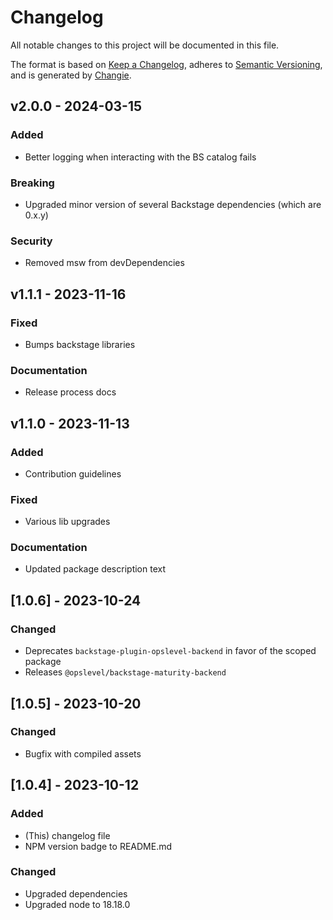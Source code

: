 # Changelog
All notable changes to this project will be documented in this file.

The format is based on [Keep a Changelog](https://keepachangelog.com/en/1.0.0/),
adheres to [Semantic Versioning](https://semver.org/spec/v2.0.0.html),
and is generated by [Changie](https://github.com/miniscruff/changie).


## v2.0.0 - 2024-03-15
### Added
* Better logging when interacting with the BS catalog fails
### Breaking
* Upgraded minor version of several Backstage dependencies (which are 0.x.y)
### Security
* Removed msw from devDependencies

## v1.1.1 - 2023-11-16
### Fixed
* Bumps backstage libraries
### Documentation
* Release process docs

## v1.1.0 - 2023-11-13
### Added
* Contribution guidelines
### Fixed
* Various lib upgrades
### Documentation
* Updated package description text

## [1.0.6] - 2023-10-24

### Changed

  * Deprecates `backstage-plugin-opslevel-backend` in favor of the scoped package
  * Releases `@opslevel/backstage-maturity-backend`

## [1.0.5] - 2023-10-20

### Changed

  * Bugfix with compiled assets

## [1.0.4] - 2023-10-12

### Added

  * (This) changelog file
  * NPM version badge to README.md

### Changed

  * Upgraded dependencies
  * Upgraded node to 18.18.0

